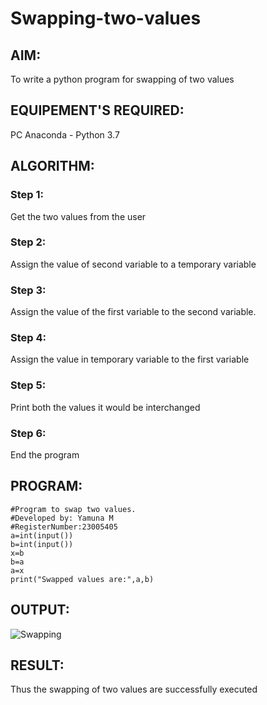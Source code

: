 # Swapping-two-values
## AIM:
To write a python program for swapping of two values
## EQUIPEMENT'S REQUIRED: 
PC
Anaconda - Python 3.7
## ALGORITHM: 
### Step 1:
Get the two values from the user
### Step 2: 
Assign the value of second variable to a temporary variable 
### Step 3: 
Assign the value of the first variable to the second variable.
### Step 4:  
Assign the value in temporary variable to the first variable
### Step 5: 
Print both the values it would be interchanged
### Step 6: 
End the program
## PROGRAM:
```
#Program to swap two values.
#Developed by: Yamuna M
#RegisterNumber:23005405
a=int(input())
b=int(input())
x=b
b=a
a=x
print("Swapped values are:",a,b)
```
## OUTPUT:
![Swapping](https://github.com/yamunadass/Swapping-two-values/assets/138971172/d72649da-be43-448d-a872-ab880afa669e)

## RESULT:
Thus the swapping of two values are successfully executed




